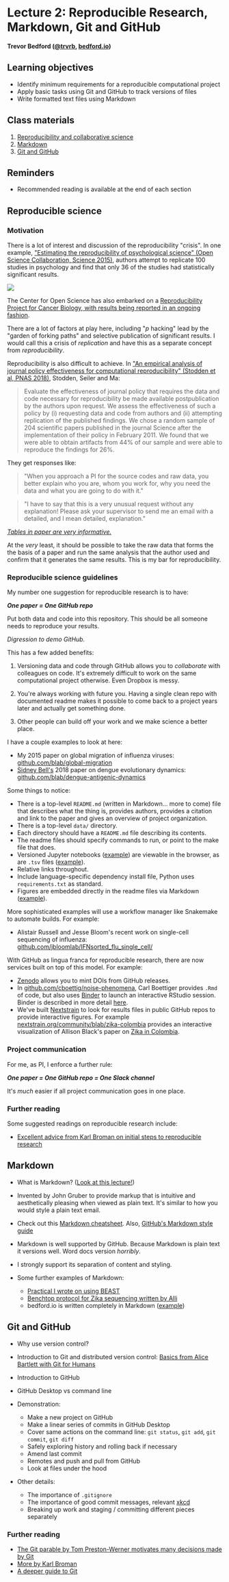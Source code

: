 # Lecture 2: Reproducible Research, Markdown, Git and GitHub

**Trevor Bedford ([@trvrb](https://twitter.com/trvrb), [bedford.io](https://bedford.io))**

## Learning objectives

- Identify minimum requirements for a reproducible computational project
- Apply basic tasks using Git and GitHub to track versions of files
- Write formatted text files using Markdown

## Class materials

1. [Reproducibility and collaborative science](#reproducible-science)
2. [Markdown](#markdown)
3. [Git and GitHub](#git-and-github)

## Reminders

- Recommended reading is available at the end of each section

## Reproducible science

### Motivation

There is a lot of interest and discussion of the reproducibility "crisis". In one example, ["Estimating the reproducibility of psychological science" (Open Science Collaboration, Science 2015)](https://doi.org/10.1126/science.aac4716), authors attempt to replicate 100 studies in psychology and find that only 36 of the studies had statistically significant results.

![](figures/reproducibility_psychology.png)

The Center for Open Science has also embarked on a [Reproducibility Project for Cancer Biology, with results being reported in an ongoing fashion](https://elifesciences.org/collections/9b1e83d1/reproducibility-project-cancer-biology).

There are a lot of factors at play here, including "_p_ hacking" lead by the "garden of forking paths" and selective publication of significant results. I would call this a crisis of _replication_ and have this as a separate concept from _reproducibility_.

Reproducibility is also difficult to achieve. In ["An empirical analysis of journal policy effectiveness for computational reproducibility" (Stodden et al, PNAS 2018)](https://doi.org/10.1073/pnas.1708290115), Stodden, Seiler and Ma:

>Evaluate the effectiveness of journal policy that requires the data and code necessary for reproducibility be made available postpublication by the authors upon request. We assess the effectiveness of such a policy by (i) requesting data and code from authors and (ii) attempting replication of the published findings. We chose a random sample of 204 scientific papers published in the journal Science after the implementation of their policy in February 2011. We found that we were able to obtain artifacts from 44% of our sample and were able to reproduce the findings for 26%.

They get responses like:

>"When you approach a PI for the source codes and raw data, you better
explain who you are, whom you work for, why you need the data and
what you are going to do with it."

>"I have to say that this is a very unusual request without any explanation!
Please ask your supervisor to send me an email with a detailed,
and I mean detailed, explanation."

[_Tables in paper are very informative._](http://www.pnas.org/content/pnas/115/11/2584.full.pdf)

At the _very_ least, it should be possible to take the raw data that forms the the basis of a paper and run the same analysis that the author used and confirm that it generates the same results. This is my bar for reproducibility.

### Reproducible science guidelines

My number one suggestion for reproducible research is to have:

**_One paper = One GitHub repo_**

Put both data and code into this repository. This should be all someone needs to reproduce your results.

_Digression to demo GitHub._

This has a few added benefits:

1. Versioning data and code through GitHub allows you to _collaborate_ with colleagues on code. It's extremely difficult to work on the same computational project otherwise. Even Dropbox is messy.

2. You're always working with future you. Having a single clean repo with documented readme makes it possible to come back to a project years later and actually get something done.

3. Other people can build off your work and we make science a better place.

I have a couple examples to look at here:

* My 2015 paper on global migration of influenza viruses: [github.com/blab/global-migration](https://github.com/blab/global-migration)
* [Sidney Bell's](https://bedford.io/team/sidney-bell/) 2018 paper on dengue evolutionary dynamics: [github.com/blab/dengue-antigenic-dynamics](https://github.com/blab/dengue-antigenic-dynamics)

Some things to notice:
* There is a top-level `README.md` (written in Markdown... more to come) file that describes what the thing is, provides authors, provides a citation and link to the paper and gives an overview of project organization.
* There is a top-level `data/` directory.
* Each directory should have a `README.md` file describing its contents.
* The readme files should specify commands to run, or point to the make file that does.
* Versioned Jupyter notebooks ([example](https://github.com/blab/dengue-antigenic-dynamics/blob/master/figures/titer-tree-heatmap.ipynb)) are viewable in the browser, as are `.tsv` files ([example](https://github.com/blab/dengue-antigenic-dynamics/blob/master/data/titers_katzelnick2015/dengue_titers.tsv)).
* Relative links throughout.
* Include language-specific dependency install file, Python uses `requirements.txt` as standard.
* Figures are embedded directly in the readme files via Markdown ([example](https://github.com/blab/global-migration/tree/master/geo)).

More sophisticated examples will use a workflow manager like Snakemake to automate builds. For example:

* Alistair Russell and Jesse Bloom's recent work on single-cell sequencing of influenza: [github.com/jbloomlab/IFNsorted_flu_single_cell/](https://github.com/jbloomlab/IFNsorted_flu_single_cell/)

With GitHub as lingua franca for reproducible research, there are now services built on top of this model. For example:

* [Zenodo](https://zenodo.org/) allows you to mint DOIs from GitHub releases.
* In [github.com/cboettig/noise-phenomena](https://github.com/cboettig/noise-phenomena), Carl Boettiger provides `.Rmd` of code, but also uses [Binder](https://mybinder.org/) to launch an interactive RStudio session. Binder is described in more detail [here](https://elifesciences.org/labs/a7d53a88/toward-publishing-reproducible-computation-with-binder).
* We've built [Nextstrain](https://nextstrain.org) to look for results files in public GitHub repos to provide interactive figures. For example [nextstrain.org/community/blab/zika-colombia](https://nextstrain.org/community/blab/zika-colombia) provides an interactive visualization of Allison Black's paper on [Zika in Colombia](https://bedford.io/papers/black-zika-in-colombia/).

### Project communication

For me, as PI, I enforce a further rule:

**_One paper = One GitHub repo = One Slack channel_**

It's _much_ easier if all project communication goes in one place.

### Further reading

Some suggested readings on reproducible research include:

* [Excellent advice from Karl Broman on initial steps to reproducible research](https://kbroman.org/steps2rr/)

## Markdown

* What is Markdown? ([Look at this lecture!](https://raw.githubusercontent.com/fredhutchio/tfcb_2019/master/lectures/lecture02/README.md))

* Invented by John Gruber to provide markup that is intuitive and aesthetically pleasing when viewed as plain text. It's similar to how you would style a plain text email.

* Check out this [Markdown cheatsheet](https://github.com/adam-p/markdown-here/wiki/Markdown-Cheatsheet). Also, [GitHub's Markdown style guide](https://guides.github.com/features/mastering-markdown/.)

* Markdown is well supported by GitHub. Because Markdown is plain text it versions well. Word docs version _horribly_.

* I strongly support its separation of content and styling.

* Some further examples of Markdown:
  - [Practical I wrote on using BEAST](https://github.com/trvrb/dynamics-practical)
  - [Benchtop protocol for Zika sequencing written by Alli](https://github.com/blab/zika-seq/tree/master/protocols)
  - bedford.io is written completely in Markdown ([example](https://github.com/blab/blotter/blob/master/blog/_posts/2019-09-26-sep-2019-nextflu-report.md))

## Git and GitHub

* Why use version control?

* Introduction to Git and distributed version control: [Basics from Alice Bartlett with Git for Humans](https://speakerdeck.com/alicebartlett/git-for-humans)

* Introduction to GitHub

* GitHub Desktop vs command line

* Demonstration:
  - Make a new project on GitHub
  - Make a linear series of commits in GitHub Desktop
  - Cover same actions on the command line: `git status`, `git add`, `git commit`, `git diff`
  - Safely exploring history and rolling back if necessary
  - Amend last commit  
  - Remotes and push and pull from GitHub  
  - Look at files under the hood

* Other details:
  - The importance of `.gitignore`
  - The importance of good commit messages, relevant [xkcd](https://xkcd.com/1296/)
  - Breaking up work and staging / committing different pieces separately

### Further reading

* [The Git parable by Tom Preston-Werner motivates many decisions made by Git](http://tom.preston-werner.com/2009/05/19/the-git-parable.html)
* [More by Karl Broman](https://kbroman.org/github_tutorial/)
* [A deeper guide to Git](https://matthew-brett.github.io/curious-git/index.html)
